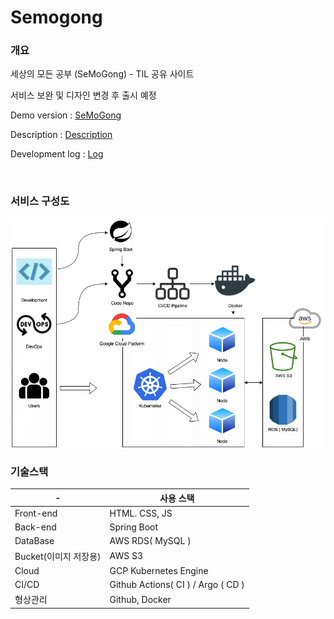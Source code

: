 # Semogong

### 개요

세상의 모든 공부 (SeMoGong) - TIL 공유 사이트

서비스 보완 및 디자인 변경 후 출시 예정

Demo version : [SeMoGong](https://semogong.com)

Description : [Description](https://bob8dod.github.io/2022/04/23/SEMOGONG-Description/)

Development log : [Log](https://bob8dod.github.io/tid/)

<br>

### 서비스 구성도

<img src="/structure1.png">

<br>

### 기술스택

| -                     | 사용 스택                          |
| --------------------- | ---------------------------------- |
| Front-end             | HTML. CSS, JS                      |
| Back-end              | Spring Boot                        |
| DataBase              | AWS RDS( MySQL )                   |
| Bucket(이미지 저장용) | AWS S3                             |
| Cloud                 | GCP Kubernetes Engine              |
| CI/CD                 | Github Actions( CI ) / Argo ( CD ) |
| 형상관리              | Github, Docker                     |

